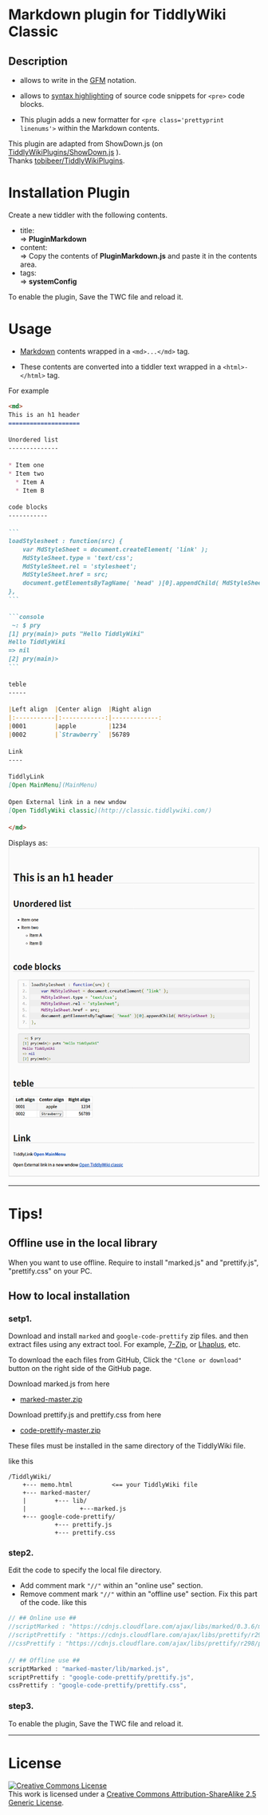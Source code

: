 
# Markdown plugin for TiddlyWiki Classic


## Description 

*   allows to write in the [GFM](https://help.github.com/articles/github-flavored-markdown) notation.

*   allows to [syntax highlighting](https://github.com/google/code-prettify) of source code snippets for 
`<pre>` code blocks.  

*   This plugin adds a new formatter for `<pre class='prettyprint linenums'>` within the Markdown contents. 

This plugin are adapted from ShowDown.js (on [TiddlyWikiPlugins/ShowDown.js](https://github.com/tobibeer/TiddlyWikiPlugins/blob/master/plugins/ShowDown.js)
).   
Thanks [tobibeer/TiddlyWikiPlugins](https://github.com/tobibeer/TiddlyWikiPlugins).


# Installation Plugin

Create a new tiddler with the following contents.

*   title:  
    => **PluginMarkdown**
*   content:  
    => Copy the contents of **PluginMarkdown.js** and paste it in the contents area.
*   tags:  
    => **systemConfig**

To enable the plugin, Save the TWC file and reload it.


# Usage

*   [Markdown](http://daringfireball.net/projects/markdown/syntax) contents wrapped in a `<md>...</md>` tag.  

*   These contents are converted into a tiddler text wrapped in a `<html>-</html>` tag.

For example
`````` markdown
<md>
This is an h1 header
====================

Unordered list
--------------

* Item one 
* Item two
  * Item A
  * Item B

code blocks
-----------

```
loadStylesheet : function(src) {
    var MdStyleSheet = document.createElement( 'link' );
    MdStyleSheet.type = 'text/css';
    MdStyleSheet.rel = 'stylesheet';
    MdStyleSheet.href = src;
    document.getElementsByTagName( 'head' )[0].appendChild( MdStyleSheet );
},
```

```console
 ~: $ pry
[1] pry(main)> puts "Hello TiddlyWiki"
Hello TiddlyWiki
=> nil
[2] pry(main)>
```

teble
-----

|Left align  |Center align  |Right align
|:-----------|:------------:|-------------:
|0001        |apple         |1234
|0002        |`Strawberry`  |56789

Link
----

TiddlyLink
[Open MainMenu](MainMenu)

Open External link in a new wndow
[Open TiddlyWiki classic](http://classic.tiddlywiki.com/)

</md>
``````

Displays as:
![markdown_out.png](./img/markdown_out.png "Markdown output")


----


# Tips! 

## Offline use in the local library

When you want to use offline. Require to install "marked.js" and "prettify.js", "prettify.css" on your PC.

## How to local installation

### setp1.

Download and install `marked` and `google-code-prettify` zip files. and then extract files using any extract tool. For example, [7-Zip](http://www.7-zip.org/), or [Lhaplus](http://www.forest.impress.co.jp/library/software/lhaplus/), etc.

To download the each files from GitHub, Click the `"Clone or download"` button on the right side of the GitHub page.

Download marked.js from here
*   [marked-master.zip](https://github.com/chjj/marked/tree/master/)

Download prettify.js and prettify.css from here
*   [code-prettify-master.zip](https://github.com/google/code-prettify/tree/master)

These files must be installed in the same directory of the TiddlyWiki file.

like this
```
/TiddlyWiki/
    +--- memo.html           <== your TiddlyWiki file
    +--- marked-master/
    |        +--- lib/
    |               +---marked.js
    +--- google-code-prettify/
             +--- prettify.js
             +--- prettify.css
```


### step2.

Edit the code to specify the local file directory.

*   Add comment mark `"//"` within an "online use" section.
*   Remove comment mark `"//"` within an "offline use" section.
Fix this part of the code. like this
``` javascript
// ## Online use ##
//scriptMarked : "https://cdnjs.cloudflare.com/ajax/libs/marked/0.3.6/marked.min.js",
//scriptPrettify : "https://cdnjs.cloudflare.com/ajax/libs/prettify/r298/prettify.js",
//cssPrettify : "https://cdnjs.cloudflare.com/ajax/libs/prettify/r298/prettify.min.css",

// ## Offline use ##
scriptMarked : "marked-master/lib/marked.js",
scriptPrettify : "google-code-prettify/prettify.js",
cssPrettify : "google-code-prettify/prettify.css",
```

### step3.

To enable the plugin, Save the TWC file and reload it.


----


# License

<a rel="license" href="http://creativecommons.org/licenses/by-sa/2.5/"><img alt="Creative Commons License" style="border-width:0" src="https://i.creativecommons.org/l/by-sa/2.5/88x31.png" /></a><br />This work is licensed under a <a rel="license" href="http://creativecommons.org/licenses/by-sa/2.5/">Creative Commons Attribution-ShareAlike 2.5 Generic License</a>.
